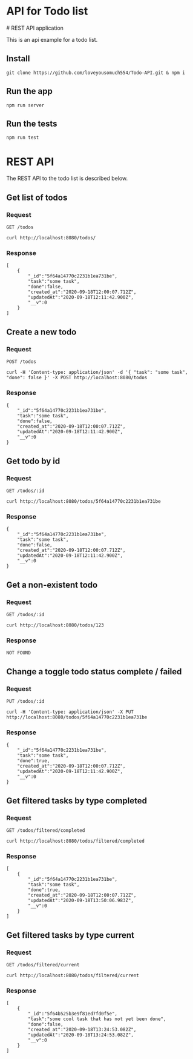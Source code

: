 <h1>API for Todo list</h1>
# REST API application

This is an api example for a todo list.

## Install

    git clone https://github.com/loveyousomuch554/Todo-API.git & npm i

## Run the app

    npm run server

## Run the tests

    npm run test

# REST API

The REST API to the todo list is described below.

## Get list of todos

### Request

`GET /todos`

    curl http://localhost:8080/todos/

### Response
    [
        {
            "_id":"5f64a14770c2231b1ea731be",
            "task":"some task",    
            "done":false,
            "created_at":"2020-09-18T12:00:07.712Z",   
            "updatedAt":"2020-09-18T12:11:42.900Z",
            "__v":0    
        }
    ]

## Create a new todo

### Request

`POST /todos`

    curl -H 'Content-type: application/json' -d '{ "task": "some task", "done": false }' -X POST http://localhost:8080/todos

### Response

    {
        "_id":"5f64a14770c2231b1ea731be",
        "task":"some task",    
        "done":false,
        "created_at":"2020-09-18T12:00:07.712Z",   
        "updatedAt":"2020-09-18T12:11:42.900Z",
        "__v":0    
    }

## Get todo by id

### Request

`GET /todos/:id`

    curl http://localhost:8080/todos/5f64a14770c2231b1ea731be

### Response

    {
        "_id":"5f64a14770c2231b1ea731be",
        "task":"some task",    
        "done":false,
        "created_at":"2020-09-18T12:00:07.712Z",   
        "updatedAt":"2020-09-18T12:11:42.900Z",
        "__v":0    
    }

## Get a non-existent todo

### Request

`GET /todos/:id`

    curl http://localhost:8080/todos/123

### Response
    NOT FOUND

## Change a toggle todo status complete / failed 

### Request

`PUT /todos/:id`

    curl -H 'Content-type: application/json' -X PUT http://localhost:8080/todos/5f64a14770c2231b1ea731be

### Response

    {
        "_id":"5f64a14770c2231b1ea731be",
        "task":"some task",    
        "done":true,
        "created_at":"2020-09-18T12:00:07.712Z",   
        "updatedAt":"2020-09-18T12:11:42.900Z",
        "__v":0    
    }

## Get filtered tasks by type completed

### Request

`GET /todos/filtered/completed`

    curl http://localhost:8080/todos/filtered/completed

### Response

    [
        {
            "_id":"5f64a14770c2231b1ea731be",
            "task":"some task",
            "done":true,
            "created_at":"2020-09-18T12:00:07.712Z",
            "updatedAt":"2020-09-18T13:50:06.983Z",
            "__v":0
        }
    ]

## Get filtered tasks by type current

### Request

`GET /todos/filtered/current`

    curl http://localhost:8080/todos/filtered/current

### Response

    [
        {
            "_id":"5f64b525b3e9f81ed7fd0f5e",
            "task":"some cool task that has not yet been done",
            "done":false,
            "created_at":"2020-09-18T13:24:53.082Z",
            "updatedAt":"2020-09-18T13:24:53.082Z",
            "__v":0
        }
    ]